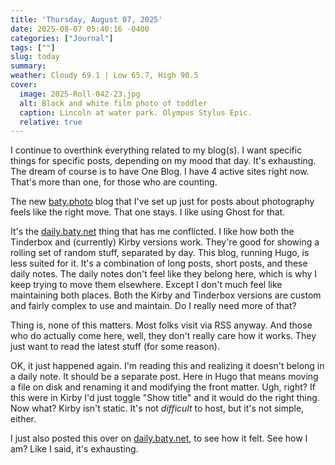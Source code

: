 ```yaml
---
title: 'Thursday, August 07, 2025'
date: 2025-08-07 05:40:16 -0400
categories: ["Journal"]
tags: [""]
slug: today
summary: 
weather: Cloudy 69.1 | Low 65.7, High 90.5
cover: 
  image: 2025-Roll-042-23.jpg
  alt: Black and white film photo of toddler
  caption: Lincoln at water park. Olympus Stylus Epic.
  relative: true
---
```


I continue to overthink everything related to my blog(s). I want specific things for specific posts, depending on my mood that day. It's exhausting. The dream of course is to have One Blog. I have 4 active sites right now. That's more than one, for those who are counting.

The new [baty.photo](https://baty.photo)  blog that I've set up just for posts about photography feels like the right move. That one stays. I like using Ghost for that.

It's the [daily.baty.net](https://daily.baty.net) thing that has me conflicted. I like how both the Tinderbox and (currently) Kirby versions work. They're good for showing a rolling set of random stuff, separated by day. This blog, running Hugo, is less suited for it. It's a combination of long posts, short posts, and these daily notes. The daily notes don't feel like they belong here, which is why I keep trying to move them elsewhere. Except I don't much feel like maintaining both places. Both the Kirby and Tinderbox versions are custom and fairly complex to use and maintain. Do I really need more of that?

Thing is, none of this matters. Most folks visit via RSS anyway. And those who do actually come here, well, they don't really care how it works. They just want to read the latest stuff (for some reason).

OK, it just happened again. I'm reading this and realizing it doesn't belong in a daily note. It should be a separate post. Here in Hugo that means moving a file on disk and renaming it and modifying the front matter. Ugh, right? If this were in Kirby I'd just toggle "Show title" and it would do the right thing. Now what? Kirby isn't static. It's not _difficult_ to host, but it's not simple, either.

I just also posted this over on [daily.baty.net](https://daily.baty.net/journal/2025/07aug25), to see how it felt. See how I am? Like I said, it's exhausting.


